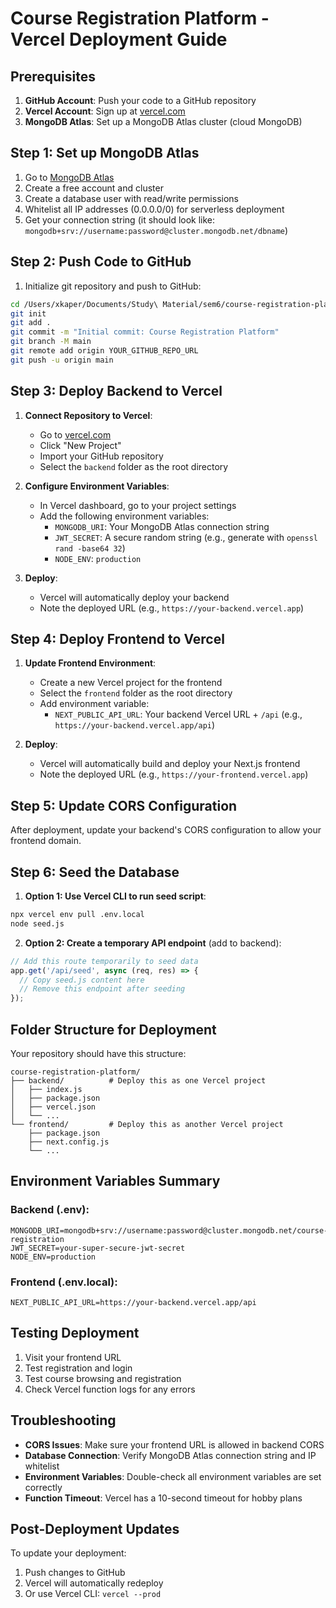 # Course Registration Platform - Vercel Deployment Guide

## Prerequisites

1. **GitHub Account**: Push your code to a GitHub repository
2. **Vercel Account**: Sign up at [vercel.com](https://vercel.com)
3. **MongoDB Atlas**: Set up a MongoDB Atlas cluster (cloud MongoDB)

## Step 1: Set up MongoDB Atlas

1. Go to [MongoDB Atlas](https://www.mongodb.com/atlas)
2. Create a free account and cluster
3. Create a database user with read/write permissions
4. Whitelist all IP addresses (0.0.0.0/0) for serverless deployment
5. Get your connection string (it should look like: `mongodb+srv://username:password@cluster.mongodb.net/dbname`)

## Step 2: Push Code to GitHub

1. Initialize git repository and push to GitHub:
```bash
cd /Users/xkaper/Documents/Study\ Material/sem6/course-registration-platform
git init
git add .
git commit -m "Initial commit: Course Registration Platform"
git branch -M main
git remote add origin YOUR_GITHUB_REPO_URL
git push -u origin main
```

## Step 3: Deploy Backend to Vercel

1. **Connect Repository to Vercel**:
   - Go to [vercel.com](https://vercel.com)
   - Click "New Project"
   - Import your GitHub repository
   - Select the `backend` folder as the root directory

2. **Configure Environment Variables**:
   - In Vercel dashboard, go to your project settings
   - Add the following environment variables:
     - `MONGODB_URI`: Your MongoDB Atlas connection string
     - `JWT_SECRET`: A secure random string (e.g., generate with `openssl rand -base64 32`)
     - `NODE_ENV`: `production`

3. **Deploy**:
   - Vercel will automatically deploy your backend
   - Note the deployed URL (e.g., `https://your-backend.vercel.app`)

## Step 4: Deploy Frontend to Vercel

1. **Update Frontend Environment**:
   - Create a new Vercel project for the frontend
   - Select the `frontend` folder as the root directory
   - Add environment variable:
     - `NEXT_PUBLIC_API_URL`: Your backend Vercel URL + `/api` (e.g., `https://your-backend.vercel.app/api`)

2. **Deploy**:
   - Vercel will automatically build and deploy your Next.js frontend
   - Note the deployed URL (e.g., `https://your-frontend.vercel.app`)

## Step 5: Update CORS Configuration

After deployment, update your backend's CORS configuration to allow your frontend domain.

## Step 6: Seed the Database

1. **Option 1: Use Vercel CLI to run seed script**:
```bash
npx vercel env pull .env.local
node seed.js
```

2. **Option 2: Create a temporary API endpoint** (add to backend):
```javascript
// Add this route temporarily to seed data
app.get('/api/seed', async (req, res) => {
  // Copy seed.js content here
  // Remove this endpoint after seeding
});
```

## Folder Structure for Deployment

Your repository should have this structure:
```
course-registration-platform/
├── backend/          # Deploy this as one Vercel project
│   ├── index.js
│   ├── package.json
│   ├── vercel.json
│   └── ...
└── frontend/         # Deploy this as another Vercel project
    ├── package.json
    ├── next.config.js
    └── ...
```

## Environment Variables Summary

### Backend (.env):
```
MONGODB_URI=mongodb+srv://username:password@cluster.mongodb.net/course-registration
JWT_SECRET=your-super-secure-jwt-secret
NODE_ENV=production
```

### Frontend (.env.local):
```
NEXT_PUBLIC_API_URL=https://your-backend.vercel.app/api
```

## Testing Deployment

1. Visit your frontend URL
2. Test registration and login
3. Test course browsing and registration
4. Check Vercel function logs for any errors

## Troubleshooting

- **CORS Issues**: Make sure your frontend URL is allowed in backend CORS
- **Database Connection**: Verify MongoDB Atlas connection string and IP whitelist
- **Environment Variables**: Double-check all environment variables are set correctly
- **Function Timeout**: Vercel has a 10-second timeout for hobby plans

## Post-Deployment Updates

To update your deployment:
1. Push changes to GitHub
2. Vercel will automatically redeploy
3. Or use Vercel CLI: `vercel --prod`
